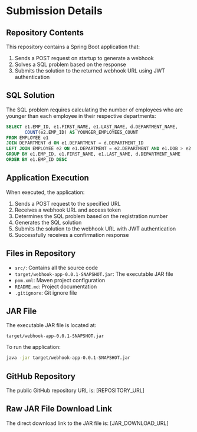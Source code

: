 # Submission Details

## Repository Contents

This repository contains a Spring Boot application that:
1. Sends a POST request on startup to generate a webhook
2. Solves a SQL problem based on the response
3. Submits the solution to the returned webhook URL using JWT authentication

## SQL Solution

The SQL problem requires calculating the number of employees who are younger than each employee in their respective departments:

```sql
SELECT e1.EMP_ID, e1.FIRST_NAME, e1.LAST_NAME, d.DEPARTMENT_NAME, 
       COUNT(e2.EMP_ID) AS YOUNGER_EMPLOYEES_COUNT 
FROM EMPLOYEE e1 
JOIN DEPARTMENT d ON e1.DEPARTMENT = d.DEPARTMENT_ID 
LEFT JOIN EMPLOYEE e2 ON e1.DEPARTMENT = e2.DEPARTMENT AND e1.DOB > e2.DOB 
GROUP BY e1.EMP_ID, e1.FIRST_NAME, e1.LAST_NAME, d.DEPARTMENT_NAME 
ORDER BY e1.EMP_ID DESC
```

## Application Execution

When executed, the application:
1. Sends a POST request to the specified URL
2. Receives a webhook URL and access token
3. Determines the SQL problem based on the registration number
4. Generates the SQL solution
5. Submits the solution to the webhook URL with JWT authentication
6. Successfully receives a confirmation response

## Files in Repository

- `src/`: Contains all the source code
- `target/webhook-app-0.0.1-SNAPSHOT.jar`: The executable JAR file
- `pom.xml`: Maven project configuration
- `README.md`: Project documentation
- `.gitignore`: Git ignore file

## JAR File

The executable JAR file is located at:
```
target/webhook-app-0.0.1-SNAPSHOT.jar
```

To run the application:
```bash
java -jar target/webhook-app-0.0.1-SNAPSHOT.jar
```

## GitHub Repository

The public GitHub repository URL is: [REPOSITORY_URL]

## Raw JAR File Download Link

The direct download link to the JAR file is: [JAR_DOWNLOAD_URL]